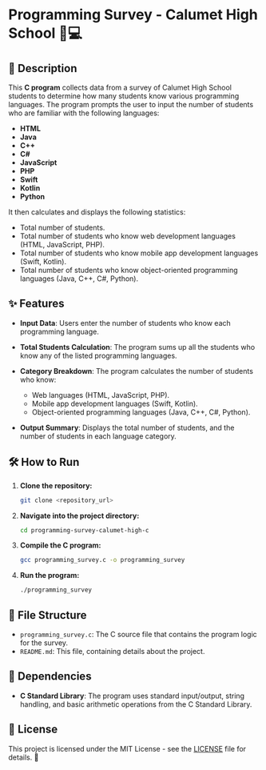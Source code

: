 # Programming Survey - Calumet High School 🏫💻

## 📌 Description

This **C program** collects data from a survey of Calumet High School students to determine how many students know various programming languages. The program prompts the user to input the number of students who are familiar with the following languages:

- **HTML**
- **Java**
- **C++**
- **C#**
- **JavaScript**
- **PHP**
- **Swift**
- **Kotlin**
- **Python**

It then calculates and displays the following statistics:
- Total number of students.
- Total number of students who know web development languages (HTML, JavaScript, PHP).
- Total number of students who know mobile app development languages (Swift, Kotlin).
- Total number of students who know object-oriented programming languages (Java, C++, C#, Python).

## ✨ Features

- **Input Data**: Users enter the number of students who know each programming language.
- **Total Students Calculation**: The program sums up all the students who know any of the listed programming languages.
- **Category Breakdown**: The program calculates the number of students who know:
  - Web languages (HTML, JavaScript, PHP).
  - Mobile app development languages (Swift, Kotlin).
  - Object-oriented programming languages (Java, C++, C#, Python).
  
- **Output Summary**: Displays the total number of students, and the number of students in each language category.

## 🛠️ How to Run

1. **Clone the repository:**
    ```bash
    git clone <repository_url>
    ```

2. **Navigate into the project directory:**
    ```bash
    cd programming-survey-calumet-high-c
    ```

3. **Compile the C program:**
    ```bash
    gcc programming_survey.c -o programming_survey
    ```

4. **Run the program:**
    ```bash
    ./programming_survey
    ```

## 📂 File Structure

- `programming_survey.c`: The C source file that contains the program logic for the survey.
- `README.md`: This file, containing details about the project.

## 🔧 Dependencies

- **C Standard Library**: The program uses standard input/output, string handling, and basic arithmetic operations from the C Standard Library.

## 📜 License

This project is licensed under the MIT License - see the [LICENSE](LICENSE) file for details. 📝
